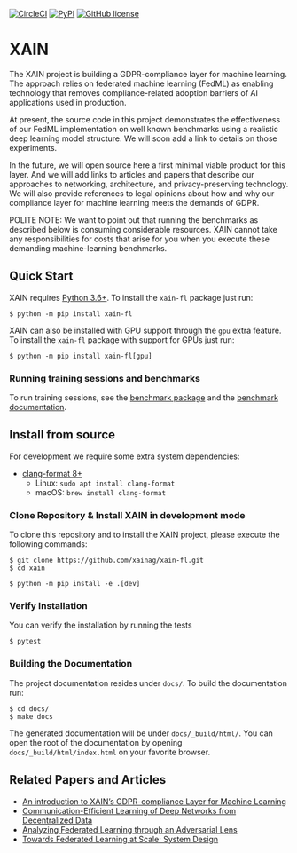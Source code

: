 [![CircleCI](https://img.shields.io/circleci/build/github/xainag/xain-fl/master?style=flat-square)](https://circleci.com/gh/xainag/xain-fl/tree/master)
[![PyPI](https://img.shields.io/pypi/v/xain-fl?style=flat-square)](https://pypi.org/project/xain-fl/)
[![GitHub license](https://img.shields.io/github/license/xainag/xain-fl?style=flat-square)](https://github.com/xainag/xain-fl/blob/master/LICENSE)

# XAIN

The XAIN project is building a GDPR-compliance layer for machine learning. The approach relies on federated machine learning (FedML) as enabling technology that removes compliance-related adoption barriers of AI applications used in production.

At present, the source code in this project demonstrates the effectiveness of our FedML implementation on well known benchmarks using a realistic deep learning model structure. We will soon add a link to details on those experiments.

In the future, we will open source here a first minimal viable product for this layer. And we will add links to articles and papers that describe our approaches to networking, architecture, and privacy-preserving technology. We will also provide references to legal opinions about how and why our compliance layer for machine learning meets the demands of GDPR.

POLITE NOTE: We want to point out that running the benchmarks as described below is consuming considerable resources. XAIN cannot take any responsibilities for costs that arise for you when you execute these demanding machine-learning benchmarks.

## Quick Start

XAIN requires [Python 3.6+](https://python.org/). To install the `xain-fl` package just run:

```shell
$ python -m pip install xain-fl
```

XAIN can also be installed with GPU support through the `gpu` extra feature. To
install the `xain-fl` package with support for GPUs just run:

```shell
$ python -m pip install xain-fl[gpu]
```

### Running training sessions and benchmarks

To run training sessions, see the [benchmark
package](https://github.com/xainag/xain-fl/tree/master/benchmarks/benchmark) and the
[benchmark
documentation](https://github.com/xainag/xain-fl/blob/master/docs/quick.md#training).

## Install from source

For development we require some extra system dependencies:

- [clang-format 8+](https://clang.llvm.org/docs/ClangFormat.html)
  - Linux: `sudo apt install clang-format`
  - macOS: `brew install clang-format`

### Clone Repository & Install XAIN in development mode

To clone this repository and to install the XAIN project, please execute the following commands:

```shell
$ git clone https://github.com/xainag/xain-fl.git
$ cd xain

$ python -m pip install -e .[dev]
```

### Verify Installation

You can verify the installation by running the tests

```shell
$ pytest
```

### Building the Documentation

The project documentation resides under `docs/`. To build the documentation
run:

```shell
$ cd docs/
$ make docs
```

The generated documentation will be under `docs/_build/html/`. You can open the
root of the documentation by opening `docs/_build/html/index.html` on your
favorite browser.

## Related Papers and Articles

- [An introduction to XAIN’s GDPR-compliance Layer for Machine Learning](https://medium.com/xain/an-introduction-to-xains-gdpr-compliance-layer-for-machine-learning-f7c321b31b06)
- [Communication-Efficient Learning of Deep Networks from Decentralized Data](https://arxiv.org/abs/1602.05629)
- [Analyzing Federated Learning through an Adversarial Lens](https://arxiv.org/abs/1811.12470)
- [Towards Federated Learning at Scale: System Design](https://arxiv.org/abs/1902.01046)
